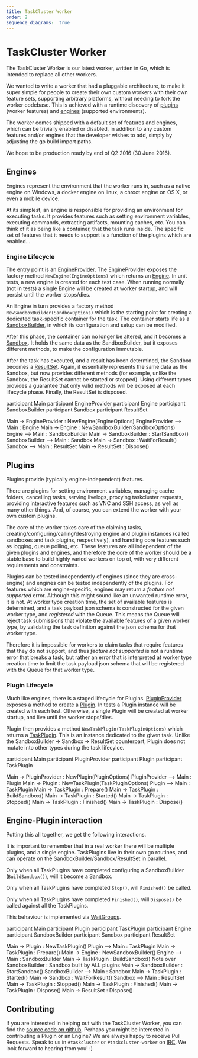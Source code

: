 ```yaml
---
title: TaskCluster Worker
order: 2
sequence_diagrams:  true
---
```


# TaskCluster Worker

The TaskCluster Worker is our latest worker, written in Go, which is intended
to replace all other workers.

We wanted to write a worker that had a pluggable architecture, to make it super
simple for people to create their own custom workers with their own feature
sets, supporting arbitrary platforms, without needing to fork the worker
codebase.  This is achieved with a runtime discovery of
[plugins](https://godoc.org/github.com/taskcluster/taskcluster-worker/plugins#Plugin)
(worker features) and
[engines](https://godoc.org/github.com/taskcluster/taskcluster-worker/engines#Engine)
(supported environments).

The worker comes shipped with a default set of features and engines, which can
be trivially enabled or disabled, in addition to any custom features and/or
engines that the developer wishes to add, simply by adjusting the go build
import paths.

We hope to be production ready by end of Q2 2016 (30 June 2016).

## Engines

Engines represent the environment that the worker runs in, such as a native
engine on Windows, a docker engine on linux, a chroot engine on OS X, or even a
mobile device.

At its simplest, an engine is responsible for providing an environment for
executing tasks. It provides features such as setting environment variables,
executing commands, extracting artifacts, mounting caches, etc. You can think
of it as being like a container, that the task runs inside. The specific set of
features that it needs to support is a function of the plugins which are
enabled...

### Engine Lifecycle

The entry point is an
[EngineProvider](https://godoc.org/github.com/taskcluster/taskcluster-worker/engines/extpoints#EngineProvider).
The EngineProvider exposes the factory method `NewEngine(EngineOptions)` which
returns an
[Engine](https://godoc.org/github.com/taskcluster/taskcluster-worker/engines#Engine).
In unit tests, a new engine is created for each test case. When running
normally (not in tests) a single Engine will be created at worker startup, and
will persist until the worker stops/dies.

An Engine in turn provides a factory method `NewSandboxBuilder(SandboxOptions)`
which is the starting point for creating a dedicated task-specific container
for the task. The container starts life as a
[SandboxBuilder](https://godoc.org/github.com/taskcluster/taskcluster-worker/engines#SandboxBuilder),
in which its configuration and setup can be modified.

After this phase, the container can no longer be altered, and it becomes a
[Sandbox](https://godoc.org/github.com/taskcluster/taskcluster-worker/engines#Sandbox).
It holds the same data as the SandboxBuilder, but it exposes different methods,
to make the configuration immutable.

After the task has executed, and a result has been determined, the Sandbox
becomes a
[ResultSet](https://godoc.org/github.com/taskcluster/taskcluster-worker/engines#ResultSet).
Again, it essentially represents the same data as the Sandbox, but now provides
different methods (for example, unlike the Sandbox, the ResultSet cannot be
started or stopped). Using different types provides a guarantee that only valid
methods will be exposed at each lifecycle phase. Finally, the ResultSet is
disposed.

<div class="sequence-diagram-hand" style="margin:auto;">
participant Main
participant EngineProvider
participant Engine
participant SandboxBuilder
participant Sandbox
participant ResultSet

Main           ->  EngineProvider : NewEngine(EngineOptions)
EngineProvider --> Main           : Engine
Main           ->  Engine         : NewSandboxBuilder(SandboxOptions)
Engine         --> Main           : SandboxBuilder
Main           ->  SandboxBuilder : StartSandbox()
SandboxBuilder --> Main           : Sandbox
Main           ->  Sandbox        : WaitForResult()
Sandbox        --> Main           : ResultSet
Main           ->  ResultSet      : Dispose()
</div>

## Plugins

Plugins provide (typically engine-independent) features.

There are plugins for setting environment variables, managing cache folders,
cancelling tasks, serving livelogs, proxying taskcluster requests, providing
interactive features such as VNC and SSH access, as well as many other things.
And, of course, you can extend the worker with your own custom plugins.

The core of the worker takes care of the claiming tasks,
creating/configuring/calling/destroying engine and plugin instances (called
sandboxes and task plugins, respectively), and handling core features such as
logging, queue polling, etc. These features are all independent of the given
plugins and engines, and therefore the core of the worker should be a stable
base to build highly varied workers on top of, with very different requirements
and constraints.

Plugins can be tested independently of engines (since they are cross-engine)
and engines can be tested independently of the plugins. For features which are
engine-specific, engines may return a _feature not supported_ error. Although
this might sound like an unwanted runtime error, it is not. At worker type
creation time, the set of available features is determined, and a task payload
json schema is constructed for the given worker type, and _registered_ with the
Queue. This means the Queue will reject task submissions that violate the
available features of a given worker type, by validating the task definition
against the json schema for that worker type.

Therefore it is impossible for workers to claim tasks that require features
that they do not support, and thus _feature not supported_ is not a runtime
error that breaks a task, but rather an error that is interpreted at worker
type creation time to limit the task payload json schema that will be
registered with the Queue for that worker type.

### Plugin Lifecycle

Much like engines, there is a staged lifecycle for Plugins.
[PluginProvider](https://godoc.org/github.com/taskcluster/taskcluster-worker/plugins/extpoints#PluginProvider)
exposes a method to create a
[Plugin](https://godoc.org/github.com/taskcluster/taskcluster-worker/plugins#Plugin).
In tests a Plugin instance will be created with each test. Otherwise, a single
Plugin will be created at worker startup, and live until the worker stops/dies.

Plugin then provides a method `NewTaskPlugin(TaskPluginOptions)` which returns
a
[TaskPlugin](https://godoc.org/github.com/taskcluster/taskcluster-worker/plugins#TaskPlugin).
This is an instance dedicated to the given task. Unlike the SandboxBuilder ->
Sandbox -> ResultSet counterpart, Plugin does not mutate into other types
during the task lifecylce.

<div class="sequence-diagram-hand" style="margin:auto;">
participant Main
participant PluginProvider
participant Plugin
participant TaskPlugin

Main           ->  PluginProvider : NewPlugin(PluginOptions)
PluginProvider --> Main           : Plugin
Main           ->  Plugin         : NewTaskPlugin(TaskPluginOptions)
Plugin         --> Main           : TaskPlugin
Main           ->  TaskPlugin     : Prepare()
Main           ->  TaskPlugin     : BuildSandbox()
Main           ->  TaskPlugin     : Started()
Main           ->  TaskPlugin     : Stopped()
Main           ->  TaskPlugin     : Finished()
Main           ->  TaskPlugin     : Dispose()
</div>

## Engine-Plugin interaction

Putting this all together, we get the following interactions.

It is important to remember that in a real worker there will be multiple
plugins, and a single engine. TaskPlugins live in their own go routines, and
can operate on the SandboxBuilder/Sandbox/ResultSet in parallel.

Only when all TaskPlugins have completed configuring a SandboxBuilder
(`BuildSandbox()`), will it become a Sandbox.

Only when all TaskPlugins have completed `Stop()`, will `Finished()` be called.

Only when all TaskPlugins have completed `Finished()`, will `Dispose()` be
called against all the TaskPlugins.

This behaviour is implemented via
[WaitGroups](https://golang.org/pkg/sync/#WaitGroup).

<div class="sequence-diagram-hand" style="margin:auto;">
participant Main
participant Plugin
participant TaskPlugin
participant Engine
participant SandboxBuilder
participant Sandbox
participant ResultSet

Main           ->  Plugin         : NewTaskPlugin()
Plugin         --> Main           : TaskPlugin
Main           ->  TaskPlugin     : Prepare()
Main           ->  Engine         : NewSandboxBuilder()
Engine         --> Main           : SandboxBuilder
Main           ->  TaskPlugin     : BuildSandbox()
Note over SandboxBuilder : Sandbox built by ALL plugins
Main           ->  SandboxBuilder : StartSandbox()
SandboxBuilder --> Main           : Sandbox
Main           ->  TaskPlugin     : Started()
Main           ->  Sandbox        : WaitForResult()
Sandbox        --> Main           : ResultSet
Main           ->  TaskPlugin     : Stopped()
Main           ->  TaskPlugin     : Finished()
Main           ->  TaskPlugin     : Dispose()
Main           ->  ResultSet      : Dispose()

</div>


## Contributing

If you are interested in helping out with the TaskCluster Worker, you can find
the [source code on github](https://github.com/taskcluster/taskcluster-worker).
Perhaps you might be interested in contributing a Plugin or an Engine? We are
always happy to receive Pull Requests. Speak to us in `#taskcluster` or
`#taskcluster-worker` on [IRC](https://wiki.mozilla.org/IRC). We look forward
to hearing from you! :)
